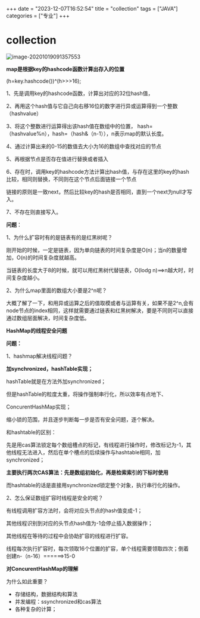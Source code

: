+++
date = "2023-12-07T16:52:54"
title = "collection"
tags = ["JAVA"]
categories = ["专业"]
+++
# collection

![image-20201019091357553](D:\笔记图片\image-20201019091357553.png)

**map是根据key的hashcode函数计算出存入的位置**

(h=key.hashcode())^(h>>>16);   

1、先是调用key的hashcode函数，计算出对应的32位hash值，

2、再用这个hash值与它自己向右移16位的数字进行异或运算得到一个整数 （hashvalue）

3、将这个整数进行运算得出该hash值在数组中的位置， hash=（hashvalue%n），hash=（hash&（n-1）），n表示map的默认长度。

4、通过计算出来的0-15的数值去大小为16的数组中查找对应的节点

5、再根据节点是否存在值进行替换或者插入

6、存在时，调用key的hashcode方法计算出hash值，与存在这里的key的hash比较，相同则替换，不同则在这个节点后面链接一个节点

​		链接的原则是一致next，然后比较key的hash是否相同，直到一个next为null才写入。

7、不存在则直接写入。





**问题**：

1、为什么扩容时有的是链表有的是红黑树呢？

刚开始的时候，一定是链表，因为单向链表的时间复杂度是O(n)；当n的数量增加，O(n)的时间复杂度就越高。

当链表的长度大于8的时候，就可以用红黑树代替链表，O(lodg n)==>n越大时，时间复杂度越小。

2、为什么map里面的数组大小要是2^n呢？

大概了解了一下，和用异或运算之后的值取模或者与运算有关，如果不是2^n,会有node节点的index相同，这样就需要通过链表和红黑树解决，要是不同则可以直接通过数组层面解决，时间复杂度低。



**HashMap的线程安全问题**

**问题：**

1、hashmap解决线程问题？

**加synchronized，hashTable实现；**

hashTable就是在方法外加synchronized；

但是hashTable的粒度太重，将操作强制串行化，所以效率有点地下、



ConcurentHashMap实现；

缩小锁的范围，并且逐步判断每一步是否有安全问题，逐个解决。

和hashtable的区别：

​		先是用cas算法锁定每个数组槽点的标记，有线程进行操作时，修改标记为-1，其他线程无法进入，然后在单个槽点的后续操作与hashtable相同，加synchronized；

​		**主要执行两次CAS算法：先是数组初始化，再是检索索引的下标时使用**

​		而hashtable的话是直接用synchronized锁定整个对象，执行串行化的操作。



2、怎么保证数组扩容时线程是安全的呢？

有线程调用扩容方法时，会将对应头节点的hash值变成-1；

其他线程识别到对应的头节点hash值为-1会停止插入数据操作；

其他线程在等待的过程中会协助扩容的线程进行扩容。





线程每次执行扩容时，每次领取16个位置的扩容，单个线程需要领取四次；倒着创建n-（n-16）======>15-0





**对ConcurentHashMap的理解**

为什么如此重要？

* 存储结构，数据结构和算法
* 并发编程：ssynchronized和cas算法
* 各种复杂的计算；

